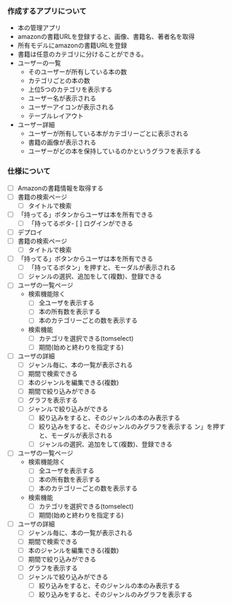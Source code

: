 ### 作成するアプリについて
- 本の管理アプリ
- amazonの書籍URLを登録すると、画像、書籍名、著者名を取得
- 所有モデルにamazonの書籍URLを登録
- 書籍は任意のカテゴリに分けることができる。
- ユーザーの一覧
  - そのユーザーが所有している本の数
  - カテゴリごとの本の数
  - 上位5つのカテゴリを表示する
  - ユーザー名が表示される
  - ユーザーアイコンが表示される
  - テーブルレイアウト
- ユーザー詳細
  - ユーザーが所有している本がカテゴリーごとに表示される
  - 書籍の画像が表示される
  - ユーザーがどの本を保持しているのかというグラフを表示する

### 仕様について
- [ ] Amazonの書籍情報を取得する
- [ ] 書籍の検索ページ
    - [ ] タイトルで検索
- [ ] 「持ってる」ボタンからユーザは本を所有できる
    - [ ] 「持ってるボタ- [ ] ログインができる
- [ ] デプロイ
- [ ] 書籍の検索ページ
  - [ ] タイトルで検索
- [ ] 「持ってる」ボタンからユーザは本を所有できる
  - [ ] 「持ってるボタン」を押すと、モーダルが表示される
  - [ ] ジャンルの選択、追加をして(複数)、登録できる
- [ ] ユーザの一覧ページ
  - 検索機能除く
    - [ ] 全ユーザを表示する
    - [ ] 本の所有数を表示する
    - [ ] 本のカテゴリーごとの数を表示する
  - 検索機能
    - [ ] カテゴリを選択できる(tomselect)
    - [ ] 期間(始めと終わりを指定する)
- [ ] ユーザの詳細
  - [ ] ジャンル毎に、本の一覧が表示される
  - [ ] 期間で検索できる
  - [ ] 本のジャンルを編集できる(複数)
  - [ ] 期間で絞り込みができる
  - [ ] グラフを表示する
  - [ ] ジャンルで絞り込みができる
    - [ ] 絞り込みをすると、そのジャンルの本のみ表示する
    - [ ] 絞り込みをすると、そのジャンルのみグラフを表示する
ン」を押すと、モーダルが表示される
    - [ ] ジャンルの選択、追加をして(複数)、登録できる
- [ ] ユーザの一覧ページ
    - 検索機能除く
        - [ ] 全ユーザを表示する
        - [ ] 本の所有数を表示する
        - [ ] 本のカテゴリーごとの数を表示する
    - 検索機能
        - [ ] カテゴリを選択できる(tomselect)
        - [ ] 期間(始めと終わりを指定する)
- [ ] ユーザの詳細
    - [ ] ジャンル毎に、本の一覧が表示される
    - [ ] 期間で検索できる
    - [ ] 本のジャンルを編集できる(複数)
    - [ ] 期間で絞り込みができる
    - [ ] グラフを表示する
    - [ ] ジャンルで絞り込みができる
        - [ ] 絞り込みをすると、そのジャンルの本のみ表示する
        - [ ] 絞り込みをすると、そのジャンルのみグラフを表示する
